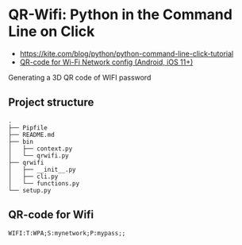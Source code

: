 # QR-Wifi: Python in the Command Line on Click

- https://kite.com/blog/python/python-command-line-click-tutorial
- [QR-code for Wi-Fi Network config (Android, iOS 11+)](https://github.com/zxing/zxing/wiki/Barcode-Contents#wifi-network-config-android)

Generating a 3D QR code of WIFI password

## Project structure

```
.
├── Pipfile
├── README.md
├── bin
│   ├── context.py
│   └── qrwifi.py
├── qrwifi
│   ├── __init__.py
│   ├── cli.py
│   └── functions.py
└── setup.py
```

## QR-code for Wifi

```
WIFI:T:WPA;S:mynetwork;P:mypass;;
```
